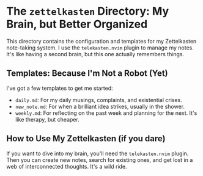 # The `zettelkasten` Directory: My Brain, but Better Organized

This directory contains the configuration and templates for my Zettelkasten note-taking system. I use the `telekasten.nvim` plugin to manage my notes. It's like having a second brain, but this one actually remembers things.

## Templates: Because I'm Not a Robot (Yet)

I've got a few templates to get me started:

*   `daily.md`: For my daily musings, complaints, and existential crises.
*   `new_note.md`: For when a brilliant idea strikes, usually in the shower.
*   `weekly.md`: For reflecting on the past week and planning for the next. It's like therapy, but cheaper.

## How to Use My Zettelkasten (if you dare)

If you want to dive into my brain, you'll need the `telekasten.nvim` plugin. Then you can create new notes, search for existing ones, and get lost in a web of interconnected thoughts. It's a wild ride.